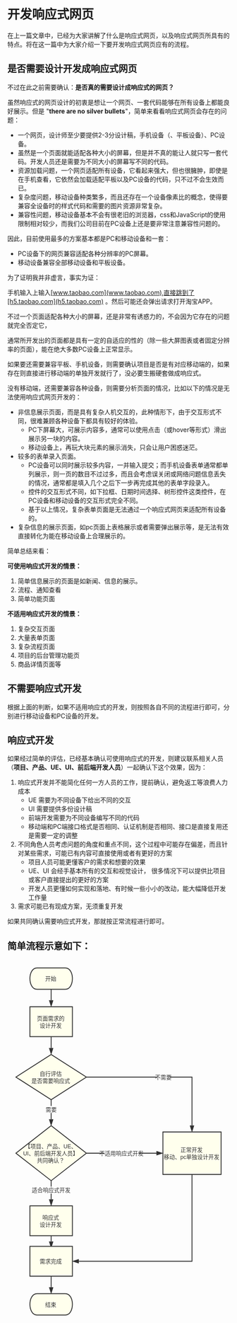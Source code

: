 # 开发响应式网页

在上一篇文章中，已经为大家讲解了什么是响应式网页，以及响应式网页所具有的特点。将在这一篇中为大家介绍一下要开发响应式网页应有的流程。

## 是否需要设计开发成响应式网页

不过在此之前需要确认：**是否真的需要设计成响应式的网页？**

虽然响应式的网页设计的初衷是想让一个网页、一套代码能够在所有设备上都能良好展示。但是 "**there are no silver bullets**"，简单来看看响应式网页会存在的问题：

- 一个网页，设计师至少要提供2-3分设计稿，手机设备（、平板设备）、PC设备。
- 虽然是一个页面就能适配各种大小的屏幕，但是并不真的能让人就只写一套代码。开发人员还是需要为不同大小的屏幕写不同的代码。
- 资源加载问题，一个网页适配所有设备，它看起来强大，但也很臃肿，即使是在手机查看，它依然会加载适配平板以及PC设备的代码，只不过不会生效而已。
- 复杂度问题，移动设备种类繁多，而且还存在一个设备像素比的概念，使得要兼容全设备时的样式代码和需要的图片资源非常复杂。
- 兼容性问题，移动设备基本不会有很老旧的浏览器，css和JavaScript的使用限制相对较少，而我们公司目前在PC设备上还是要非常注意兼容性问题的。

因此，目前使用最多的方案基本都是PC和移动设备和一套：
- PC设备下的网页兼容适配各种分辨率的PC屏幕。
- 移动设备兼容全部移动设备和平板设备。

为了证明我并非虚言，事实为证：

手机输入上输入[www.taobao.com](www.taobao.com),直接跳到了[h5.taobao.com](h5.taobao.com) 。然后可能还会弹出请求打开淘宝APP。

不过一个页面适配各种大小的屏幕，还是非常有诱惑力的，不会因为它存在的问题就完全否定它，

通常所开发出的页面都是具有一定的自适应的性的（除一些大屏图表或者固定分辨率的页面），能在绝大多数PC设备上正常显示。

如果要还需要兼容平板、手机设备，则需要确认项目是否是有对应移动端的，如果存在则直接进行移动端的单独开发就行了，没必要生搬硬套做成响应式。

没有移动端，还需要兼容各种设备，则需要分析页面的情况，比如以下的情况是无法使用响应式网页开发的：

- 非信息展示页面，而是具有复杂人机交互的，此种情形下，由于交互形式不同，很难兼顾各种设备下都具有较好的体验。
    - PC下屏幕大，可展示内容多，通常可以使用点击（或hover等形式）滑出展示另一块的内容。
    - 移动设备上，再玩大块元素的展示消失，只会让用户困惑迷茫。
- 较多的表单录入页面。
    - PC设备可以同时展示较多内容，一并输入提交；而手机设备表单通常都单列展示，则一页的数目不过过多，而且会考虑误关闭或网络问题信息丢失的情况，通常都是填入几个之后下一步再完成其他的表单字段录入。
    - 控件的交互形式不同，如下拉框、日期时间选择、树形控件这类控件，在PC设备和移动设备的交互形式完全不同。
    - 基于以上情况，复杂表单页面是无法通过一个响应式网页来适配所有设备的。
- 复杂信息的展示页面，如pc页面上表格展示或者需要弹出展示等，是无法有效直接转化为能在移动设备上合理展示的。

简单总结来看：

**可使用响应式开发的情景：**

1. 简单信息展示的页面是如新闻、信息的展示。
1. 流程、通知查看
1. 简单功能页面

**不适用响应式开发的情景：**

1. 复杂交互页面
1. 大量表单页面
1. 复杂流程页面
1. 项目的后台管理功能页
1. 商品详情页面等

## 不需要响应式开发

根据上面的判断，如果不适用响应式的开发，则按照各自不同的流程进行即可，分别进行移动设备和PC设备的开发。

## 响应式开发

如果经过简单的评估，已经基本确认可使用响应式的开发，则建议联系相关人员（**项目、产品、UE、UI、前后端开发人员**）一起确认下这个效果，因为：

1. 响应式开发并不能简化任何一方人员的工作，提前确认，避免返工等浪费人力成本
    - UE 需要为不同设备下给出不同的交互
    - UI 需要提供多份设计稿
    - 前端开发需要为不同设备编写不同的代码
    - 移动端和PC端接口格式是否相同、认证机制是否相同、接口是直接复用还是需要一定的调整
2. 不同角色人员考虑问题的角度和重点不同，这个过程中可能存在偏差，而且针对某些需求，可能已有内容可直接使用或者有更好的方案
    - 项目人员可能更懂客户的需求和想要的效果
    - UE、UI 会经手基本所有的交互和视觉设计， 很多情况下可以提供比项目或客户直接提出的更好的方案
    - 开发人员更懂如何实现和落地、有时候一些小小的改动，能大幅降低开发工作量
3. 需求可能已有现成方案，无须重复开发

如果共同确认需要响应式开发，那就按正常流程进行即可。

## 简单流程示意如下：


<svg xmlns="http://www.w3.org/2000/svg" xmlns:xlink="http://www.w3.org/1999/xlink" id="processonSvg1000" viewBox="294.0 87.0 523.0 854.0" width="523.0" height="854.0"><defs id="ProcessOnDefs1001"><marker id="ProcessOnMarker1025" markerUnits="userSpaceOnUse" orient="auto" markerWidth="16.23606797749979" markerHeight="10.550836550532098" viewBox="-1.0 -1.3763819204711736 16.23606797749979 10.550836550532098" refX="-1.0" refY="3.8990363547948754"><path id="ProcessOnPath1026" d="M12.0 3.8990363547948754L0.0 7.798072709589751V0.0Z" stroke="#323232" stroke-width="2.0" fill="#323232" transform="matrix(1.0,0.0,0.0,1.0,0.0,0.0)"/></marker><marker id="ProcessOnMarker1029" markerUnits="userSpaceOnUse" orient="auto" markerWidth="16.23606797749979" markerHeight="10.550836550532098" viewBox="-1.0 -1.3763819204711736 16.23606797749979 10.550836550532098" refX="-1.0" refY="3.8990363547948754"><path id="ProcessOnPath1030" d="M12.0 3.8990363547948754L0.0 7.798072709589751V0.0Z" stroke="#323232" stroke-width="2.0" fill="#323232" transform="matrix(1.0,0.0,0.0,1.0,0.0,0.0)"/></marker><marker id="ProcessOnMarker1039" markerUnits="userSpaceOnUse" orient="auto" markerWidth="16.23606797749979" markerHeight="10.550836550532098" viewBox="-1.0 -1.3763819204711736 16.23606797749979 10.550836550532098" refX="-1.0" refY="3.8990363547948754"><path id="ProcessOnPath1040" d="M12.0 3.8990363547948754L0.0 7.798072709589751V0.0Z" stroke="#323232" stroke-width="2.0" fill="#323232" transform="matrix(1.0,0.0,0.0,1.0,0.0,0.0)"/></marker><marker id="ProcessOnMarker1051" markerUnits="userSpaceOnUse" orient="auto" markerWidth="16.23606797749979" markerHeight="10.550836550532098" viewBox="-1.0 -1.3763819204711736 16.23606797749979 10.550836550532098" refX="-1.0" refY="3.8990363547948754"><path id="ProcessOnPath1052" d="M12.0 3.8990363547948754L0.0 7.798072709589751V0.0Z" stroke="#323232" stroke-width="2.0" fill="#323232" transform="matrix(1.0,0.0,0.0,1.0,0.0,0.0)"/></marker><marker id="ProcessOnMarker1058" markerUnits="userSpaceOnUse" orient="auto" markerWidth="16.23606797749979" markerHeight="10.550836550532098" viewBox="-1.0 -1.3763819204711736 16.23606797749979 10.550836550532098" refX="-1.0" refY="3.8990363547948754"><path id="ProcessOnPath1059" d="M12.0 3.8990363547948754L0.0 7.798072709589751V0.0Z" stroke="#323232" stroke-width="2.0" fill="#323232" transform="matrix(1.0,0.0,0.0,1.0,0.0,0.0)"/></marker><marker id="ProcessOnMarker1067" markerUnits="userSpaceOnUse" orient="auto" markerWidth="16.23606797749979" markerHeight="10.550836550532098" viewBox="-1.0 -1.3763819204711736 16.23606797749979 10.550836550532098" refX="-1.0" refY="3.8990363547948754"><path id="ProcessOnPath1068" d="M12.0 3.8990363547948754L0.0 7.798072709589751V0.0Z" stroke="#323232" stroke-width="2.0" fill="#323232" transform="matrix(1.0,0.0,0.0,1.0,0.0,0.0)"/></marker><marker id="ProcessOnMarker1074" markerUnits="userSpaceOnUse" orient="auto" markerWidth="16.23606797749979" markerHeight="10.550836550532098" viewBox="-1.0 -1.3763819204711736 16.23606797749979 10.550836550532098" refX="-1.0" refY="3.8990363547948754"><path id="ProcessOnPath1075" d="M12.0 3.8990363547948754L0.0 7.798072709589751V0.0Z" stroke="#323232" stroke-width="2.0" fill="#323232" transform="matrix(1.0,0.0,0.0,1.0,0.0,0.0)"/></marker><marker id="ProcessOnMarker1085" markerUnits="userSpaceOnUse" orient="auto" markerWidth="16.23606797749979" markerHeight="10.550836550532098" viewBox="-1.0 -1.3763819204711736 16.23606797749979 10.550836550532098" refX="-1.0" refY="3.8990363547948754"><path id="ProcessOnPath1086" d="M12.0 3.8990363547948754L0.0 7.798072709589751V0.0Z" stroke="#323232" stroke-width="2.0" fill="#323232" transform="matrix(1.0,0.0,0.0,1.0,0.0,0.0)"/></marker><marker id="ProcessOnMarker1089" markerUnits="userSpaceOnUse" orient="auto" markerWidth="16.23606797749979" markerHeight="10.550836550532098" viewBox="-1.0 -1.3763819204711736 16.23606797749979 10.550836550532098" refX="-1.0" refY="3.8990363547948754"><path id="ProcessOnPath1090" d="M12.0 3.8990363547948754L0.0 7.798072709589751V0.0Z" stroke="#323232" stroke-width="2.0" fill="#323232" transform="matrix(1.0,0.0,0.0,1.0,0.0,0.0)"/></marker></defs><g id="ProcessOnG1002"><path id="ProcessOnPath1003" d="M294.0 87.0H817.0V941.0H294.0V87.0Z" fill="none"/><g id="ProcessOnG1004"><g id="ProcessOnG1005" transform="matrix(1.0,0.0,0.0,1.0,347.0,107.0)" opacity="1.0"><path id="ProcessOnPath1006" d="M16.666666666666668 0.0L83.33333333333333 0.0C105.55555555555556 0.0 105.55555555555556 50.0 83.33333333333333 50.0L16.666666666666668 50.0C-5.555555555555556 50.0 -5.555555555555556 0.0 16.666666666666668 0.0Z" stroke="#323232" stroke-width="2.0" stroke-dasharray="none" fill="#ffffed"/><g id="ProcessOnG1007" transform="matrix(1.0,0.0,0.0,1.0,10.0,16.875)"><text id="ProcessOnText1008" fill="#323232" font-size="13" x="39.0" y="13.325" font-family="Arial" font-weight="normal" font-style="normal" text-decoration="none" family="Arial" text-anchor="middle" size="13">开始</text></g></g><g id="ProcessOnG1009" transform="matrix(1.0,0.0,0.0,1.0,347.0,871.0)" opacity="1.0"><path id="ProcessOnPath1010" d="M16.666666666666668 0.0L83.33333333333333 0.0C105.55555555555556 0.0 105.55555555555556 50.0 83.33333333333333 50.0L16.666666666666668 50.0C-5.555555555555556 50.0 -5.555555555555556 0.0 16.666666666666668 0.0Z" stroke="#323232" stroke-width="2.0" stroke-dasharray="none" fill="#ffffed"/><g id="ProcessOnG1011" transform="matrix(1.0,0.0,0.0,1.0,10.0,16.875)"><text id="ProcessOnText1012" fill="#323232" font-size="13" x="39.0" y="13.325" font-family="Arial" font-weight="normal" font-style="normal" text-decoration="none" family="Arial" text-anchor="middle" size="13">结束</text></g></g><g id="ProcessOnG1013" transform="matrix(1.0,0.0,0.0,1.0,347.0,198.0)" opacity="1.0"><path id="ProcessOnPath1014" d="M0.0 0.0L100.0 0.0L100.0 70.0L0.0 70.0Z" stroke="#323232" stroke-width="2.0" stroke-dasharray="none" fill="#ffffed"/><g id="ProcessOnG1015" transform="matrix(1.0,0.0,0.0,1.0,10.0,18.75)"><text id="ProcessOnText1016" fill="#323232" font-size="13" x="39.0" y="13.325" font-family="Arial" font-weight="normal" font-style="normal" text-decoration="none" family="Arial" text-anchor="middle" size="13">页面需求的</text><text id="ProcessOnText1017" fill="#323232" font-size="13" x="39.0" y="29.575" font-family="Arial" font-weight="normal" font-style="normal" text-decoration="none" family="Arial" text-anchor="middle" size="13">设计开发</text></g></g><g id="ProcessOnG1018" transform="matrix(1.0,0.0,0.0,1.0,314.0,310.0)" opacity="1.0"><path id="ProcessOnPath1019" d="M0.0 53.0L83.0 0.0L166.0 53.0L83.0 106.0L0.0 53.0Z" stroke="#323232" stroke-width="2.0" stroke-dasharray="none" fill="#ffffed"/><g id="ProcessOnG1020" transform="matrix(1.0,0.0,0.0,1.0,10.0,36.75)"><text id="ProcessOnText1021" fill="#323232" font-size="13" x="72.0" y="13.325" font-family="Arial" font-weight="normal" font-style="normal" text-decoration="none" family="Arial" text-anchor="middle" size="13">自行评估</text><text id="ProcessOnText1022" fill="#323232" font-size="13" x="72.0" y="29.575" font-family="Arial" font-weight="normal" font-style="normal" text-decoration="none" family="Arial" text-anchor="middle" size="13">是否需要响应式</text></g></g><g id="ProcessOnG1023"><path id="ProcessOnPath1024" d="M397.0 157.0L397.0 177.5L397.0 177.5L397.0 182.7639320225002" stroke="#323232" stroke-width="2.0" stroke-dasharray="none" fill="none" marker-end="url(#ProcessOnMarker1025)"/></g><g id="ProcessOnG1027"><path id="ProcessOnPath1028" d="M397.0 268.0L397.0 289.0L397.0 289.0L397.0 294.7639320225002" stroke="#323232" stroke-width="2.0" stroke-dasharray="none" fill="none" marker-end="url(#ProcessOnMarker1029)"/></g><g id="ProcessOnG1031" transform="matrix(1.0,0.0,0.0,1.0,314.0,477.0)" opacity="1.0"><path id="ProcessOnPath1032" d="M0.0 64.5L83.0 0.0L166.0 64.5L83.0 129.0L0.0 64.5Z" stroke="#323232" stroke-width="2.0" stroke-dasharray="none" fill="#ffffed"/><g id="ProcessOnG1033" transform="matrix(1.0,0.0,0.0,1.0,10.0,40.125)"><text id="ProcessOnText1034" fill="#323232" font-size="13" x="72.0" y="13.325" font-family="Arial" font-weight="normal" font-style="normal" text-decoration="none" family="Arial" text-anchor="middle" size="13">【项目、产品、UE、</text><text id="ProcessOnText1035" fill="#323232" font-size="13" x="72.0" y="29.575" font-family="Arial" font-weight="normal" font-style="normal" text-decoration="none" family="Arial" text-anchor="middle" size="13">UI、前后端开发人员】</text><text id="ProcessOnText1036" fill="#323232" font-size="13" x="72.0" y="45.825" font-family="Arial" font-weight="normal" font-style="normal" text-decoration="none" family="Arial" text-anchor="middle" size="13">共同确认？</text></g></g><g id="ProcessOnG1037"><path id="ProcessOnPath1038" d="M397.0 416.0L397.0 446.5L397.0 446.5L397.0 461.7639320225002" stroke="#323232" stroke-width="2.0" stroke-dasharray="none" fill="none" marker-end="url(#ProcessOnMarker1039)"/><g id="ProcessOnG1041" transform="matrix(1.0,0.0,0.0,1.0,397.0,430.75696601125014)"><path id="ProcessOnPath1042" d="M0 0H20.0V16.25H0Z" fill="#fff" transform="matrix(1.0,0.0,0.0,1.0,-10.0,0.0)"/><text id="ProcessOnText1043" fill="#323232" font-size="13" x="0.0" y="13.325" font-family="Arial" font-weight="normal" font-style="normal" text-decoration="none" family="Arial" text-anchor="middle" size="13">需要</text></g></g><g id="ProcessOnG1044" transform="matrix(1.0,0.0,0.0,1.0,347.0,665.0)" opacity="1.0"><path id="ProcessOnPath1045" d="M0.0 0.0L100.0 0.0L100.0 70.0L0.0 70.0Z" stroke="#323232" stroke-width="2.0" stroke-dasharray="none" fill="#ffffed"/><g id="ProcessOnG1046" transform="matrix(1.0,0.0,0.0,1.0,10.0,18.75)"><text id="ProcessOnText1047" fill="#323232" font-size="13" x="39.0" y="13.325" font-family="Arial" font-weight="normal" font-style="normal" text-decoration="none" family="Arial" text-anchor="middle" size="13">响应式</text><text id="ProcessOnText1048" fill="#323232" font-size="13" x="39.0" y="29.575" font-family="Arial" font-weight="normal" font-style="normal" text-decoration="none" family="Arial" text-anchor="middle" size="13">设计开发</text></g></g><g id="ProcessOnG1049"><path id="ProcessOnPath1050" d="M397.0 606.0L397.0 635.5L397.0 635.5L397.0 649.7639320225002" stroke="#323232" stroke-width="2.0" stroke-dasharray="none" fill="none" marker-end="url(#ProcessOnMarker1051)"/><g id="ProcessOnG1053" transform="matrix(1.0,0.0,0.0,1.0,397.0,619.7569660112501)"><path id="ProcessOnPath1054" d="M0 0H70.0V16.25H0Z" fill="#fff" transform="matrix(1.0,0.0,0.0,1.0,-35.0,0.0)"/><text id="ProcessOnText1055" fill="#323232" font-size="13" x="0.0" y="13.325" font-family="Arial" font-weight="normal" font-style="normal" text-decoration="none" family="Arial" text-anchor="middle" size="13">适合响应式开发</text></g></g><g id="ProcessOnG1056"><path id="ProcessOnPath1057" d="M397.0 735.0L397.0 747.5L397.0 747.5L397.0 748.5" stroke="#323232" stroke-width="2.0" stroke-dasharray="none" fill="none" marker-end="url(#ProcessOnMarker1058)"/></g><g id="ProcessOnG1060" transform="matrix(1.0,0.0,0.0,1.0,660.0,491.75)" opacity="1.0"><path id="ProcessOnPath1061" d="M0.0 0.0L137.0 0.0L137.0 99.5L0.0 99.5Z" stroke="#323232" stroke-width="2.0" stroke-dasharray="none" fill="#ffffed"/><g id="ProcessOnG1062" transform="matrix(1.0,0.0,0.0,1.0,10.0,33.5)"><text id="ProcessOnText1063" fill="#323232" font-size="13" x="57.5" y="13.325" font-family="Arial" font-weight="normal" font-style="normal" text-decoration="none" family="Arial" text-anchor="middle" size="13">正常开发</text><text id="ProcessOnText1064" fill="#323232" font-size="13" x="57.5" y="29.575" font-family="Arial" font-weight="normal" font-style="normal" text-decoration="none" family="Arial" text-anchor="middle" size="13">移动、pc单独设计开发</text></g></g><g id="ProcessOnG1065"><path id="ProcessOnPath1066" d="M480.0 363.0L728.5 363.0L728.5 476.5139320225002" stroke="#323232" stroke-width="2.0" stroke-dasharray="none" fill="none" marker-end="url(#ProcessOnMarker1067)"/><g id="ProcessOnG1069" transform="matrix(1.0,0.0,0.0,1.0,661.0069660112501,354.875)"><path id="ProcessOnPath1070" d="M0 0H30.0V16.25H0Z" fill="#fff" transform="matrix(1.0,0.0,0.0,1.0,-15.0,0.0)"/><text id="ProcessOnText1071" fill="#323232" font-size="13" x="0.0" y="13.325" font-family="Arial" font-weight="normal" font-style="normal" text-decoration="none" family="Arial" text-anchor="middle" size="13">不需要</text></g></g><g id="ProcessOnG1072"><path id="ProcessOnPath1073" d="M480.0 541.5L570.0 541.5L570.0 541.5L644.7639320225002 541.5" stroke="#323232" stroke-width="2.0" stroke-dasharray="none" fill="none" marker-end="url(#ProcessOnMarker1074)"/><g id="ProcessOnG1076" transform="matrix(1.0,0.0,0.0,1.0,562.3819660112501,533.375)"><path id="ProcessOnPath1077" d="M0 0H80.0V16.25H0Z" fill="#fff" transform="matrix(1.0,0.0,0.0,1.0,-40.0,0.0)"/><text id="ProcessOnText1078" fill="#323232" font-size="13" x="0.0" y="13.325" font-family="Arial" font-weight="normal" font-style="normal" text-decoration="none" family="Arial" text-anchor="middle" size="13">不适用响应式开发</text></g></g><g id="ProcessOnG1079" transform="matrix(1.0,0.0,0.0,1.0,347.0,760.0)" opacity="1.0"><path id="ProcessOnPath1080" d="M0.0 0.0L100.0 0.0L100.0 70.0L0.0 70.0Z" stroke="#323232" stroke-width="2.0" stroke-dasharray="none" fill="#ffffed"/><g id="ProcessOnG1081" transform="matrix(1.0,0.0,0.0,1.0,10.0,26.875)"><text id="ProcessOnText1082" fill="#323232" font-size="13" x="39.0" y="13.325" font-family="Arial" font-weight="normal" font-style="normal" text-decoration="none" family="Arial" text-anchor="middle" size="13">需求完成</text></g></g><g id="ProcessOnG1083"><path id="ProcessOnPath1084" d="M397.0 830.0L397.0 850.5L397.0 850.5L397.0 855.7639320225002" stroke="#323232" stroke-width="2.0" stroke-dasharray="none" fill="none" marker-end="url(#ProcessOnMarker1085)"/></g><g id="ProcessOnG1087"><path id="ProcessOnPath1088" d="M728.5 591.25L728.5 795.0L462.2360679774998 795.0" stroke="#323232" stroke-width="2.0" stroke-dasharray="none" fill="none" marker-end="url(#ProcessOnMarker1089)"/></g></g></g></svg>

<Vssue title="开发响应式网页" />